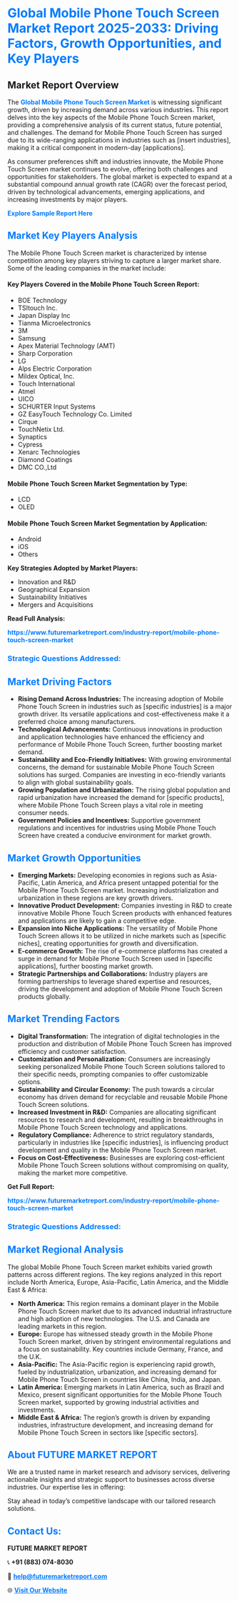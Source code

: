 <h1 style="color: #007BFF;">Global Mobile Phone Touch Screen Market Report 2025-2033: Driving Factors, Growth Opportunities, and Key Players</h1>

<section id="overview">
<h2>Market Report Overview</h2>
<p>The <a href="https://www.futuremarketreport.com/industry-report/mobile-phone-touch-screen-market" style="color: #007BFF; text-decoration: none;"><strong>Global Mobile Phone Touch Screen Market</strong></a> is witnessing significant growth, driven by increasing demand across various industries. This report delves into the key aspects of the Mobile Phone Touch Screen market, providing a comprehensive analysis of its current status, future potential, and challenges. The demand for Mobile Phone Touch Screen has surged due to its wide-ranging applications in industries such as [insert industries], making it a critical component in modern-day [applications].</p>
<p>As consumer preferences shift and industries innovate, the Mobile Phone Touch Screen market continues to evolve, offering both challenges and opportunities for stakeholders. The global market is expected to expand at a substantial compound annual growth rate (CAGR) over the forecast period, driven by technological advancements, emerging applications, and increasing investments by major players.</p>
</section>

<section id="overview">
<p><a href="https://www.futuremarketreport.com/request-sample/reportId=75074" style="color: #007BFF; text-decoration: none;"><strong>Explore Sample Report Here</strong></a></p>
</section>

<section id="key-players">
<h2 style="color: #007BFF;">Market Key Players Analysis</h2>
<p>The Mobile Phone Touch Screen market is characterized by intense competition among key players striving to capture a larger market share. Some of the leading companies in the market include:</p>
<h4>Key Players Covered in the Mobile Phone Touch Screen Report:</h4>
<ul><li>BOE Technology</li><li>TSItouch Inc.</li><li>Japan Display Inc</li><li>Tianma Microelectronics</li><li>3M</li><li>Samsung</li><li>Apex Material Technology (AMT)</li><li>Sharp Corporation</li><li>LG</li><li>Alps Electric Corporation</li><li>Mildex Optical, Inc.</li><li>Touch International</li><li>Atmel</li><li>UICO</li><li>SCHURTER Input Systems</li><li>GZ EasyTouch Technology Co. Limited</li><li>Cirque</li><li>TouchNetix Ltd.</li><li>Synaptics</li><li>Cypress</li><li>Xenarc Technologies</li><li>Diamond Coatings</li><li>DMC CO.,Ltd</li></ul>
<h4>Mobile Phone Touch Screen Market Segmentation by Type:</h4>
<ul><li>LCD</li><li>OLED</li></ul>

<h4>Mobile Phone Touch Screen Market Segmentation by Application:</h4>
<ul><li>Android</li><li>iOS</li><li>Others</li></ul>
<p><strong>Key Strategies Adopted by Market Players:</strong></p>
<ul>
<li>Innovation and R&D</li>
<li>Geographical Expansion</li>
<li>Sustainability Initiatives</li>
<li>Mergers and Acquisitions</li>
</ul>
</section>

<section>
<p><strong>Read Full Analysis: </strong></p><a href="https://www.futuremarketreport.com/industry-report/mobile-phone-touch-screen-market" style="color: #007BFF; text-decoration: none;"><strong>https://www.futuremarketreport.com/industry-report/mobile-phone-touch-screen-market</strong></a>
<h3 style="color: #007BFF;">Strategic Questions Addressed:</h3>
</section>

<section id="driving-factors">
<h2 style="color: #007BFF;">Market Driving Factors</h2>
<ul>
<li><strong>Rising Demand Across Industries:</strong> The increasing adoption of Mobile Phone Touch Screen in industries such as [specific industries] is a major growth driver. Its versatile applications and cost-effectiveness make it a preferred choice among manufacturers.</li>
<li><strong>Technological Advancements:</strong> Continuous innovations in production and application technologies have enhanced the efficiency and performance of Mobile Phone Touch Screen, further boosting market demand.</li>
<li><strong>Sustainability and Eco-Friendly Initiatives:</strong> With growing environmental concerns, the demand for sustainable Mobile Phone Touch Screen solutions has surged. Companies are investing in eco-friendly variants to align with global sustainability goals.</li>
<li><strong>Growing Population and Urbanization:</strong> The rising global population and rapid urbanization have increased the demand for [specific products], where Mobile Phone Touch Screen plays a vital role in meeting consumer needs.</li>
<li><strong>Government Policies and Incentives:</strong> Supportive government regulations and incentives for industries using Mobile Phone Touch Screen have created a conducive environment for market growth.</li>
</ul>
</section>

<section id="growth-opportunities">
<h2 style="color: #007BFF;">Market Growth Opportunities</h2>
<ul>
<li><strong>Emerging Markets:</strong> Developing economies in regions such as Asia-Pacific, Latin America, and Africa present untapped potential for the Mobile Phone Touch Screen market. Increasing industrialization and urbanization in these regions are key growth drivers.</li>
<li><strong>Innovative Product Development:</strong> Companies investing in R&D to create innovative Mobile Phone Touch Screen products with enhanced features and applications are likely to gain a competitive edge.</li>
<li><strong>Expansion into Niche Applications:</strong> The versatility of Mobile Phone Touch Screen allows it to be utilized in niche markets such as [specific niches], creating opportunities for growth and diversification.</li>
<li><strong>E-commerce Growth:</strong> The rise of e-commerce platforms has created a surge in demand for Mobile Phone Touch Screen used in [specific applications], further boosting market growth.</li>
<li><strong>Strategic Partnerships and Collaborations:</strong> Industry players are forming partnerships to leverage shared expertise and resources, driving the development and adoption of Mobile Phone Touch Screen products globally.</li>
</ul>
</section>

<section id="trending-factors">
<h2 style="color: #007BFF;">Market Trending Factors</h2>
<ul>
<li><strong>Digital Transformation:</strong> The integration of digital technologies in the production and distribution of Mobile Phone Touch Screen has improved efficiency and customer satisfaction.</li>
<li><strong>Customization and Personalization:</strong> Consumers are increasingly seeking personalized Mobile Phone Touch Screen solutions tailored to their specific needs, prompting companies to offer customizable options.</li>
<li><strong>Sustainability and Circular Economy:</strong> The push towards a circular economy has driven demand for recyclable and reusable Mobile Phone Touch Screen solutions.</li>
<li><strong>Increased Investment in R&D:</strong> Companies are allocating significant resources to research and development, resulting in breakthroughs in Mobile Phone Touch Screen technology and applications.</li>
<li><strong>Regulatory Compliance:</strong> Adherence to strict regulatory standards, particularly in industries like [specific industries], is influencing product development and quality in the Mobile Phone Touch Screen market.</li>
<li><strong>Focus on Cost-Effectiveness:</strong> Businesses are exploring cost-efficient Mobile Phone Touch Screen solutions without compromising on quality, making the market more competitive.</li>
</ul>
</section>

<section>
<p><strong>Get Full Report: </strong></p><a href="https://www.futuremarketreport.com/industry-report/mobile-phone-touch-screen-market" style="color: #007BFF; text-decoration: none;"><strong>https://www.futuremarketreport.com/industry-report/mobile-phone-touch-screen-market</strong></a>
<h3 style="color: #007BFF;">Strategic Questions Addressed:</h3>
</section>


<section id="regional-analysis">
<h2 style="color: #007BFF;">Market Regional Analysis</h2>
<p>The global Mobile Phone Touch Screen market exhibits varied growth patterns across different regions. The key regions analyzed in this report include North America, Europe, Asia-Pacific, Latin America, and the Middle East & Africa:</p>
<ul>
<li><strong>North America:</strong> This region remains a dominant player in the Mobile Phone Touch Screen market due to its advanced industrial infrastructure and high adoption of new technologies. The U.S. and Canada are leading markets in this region.</li>
<li><strong>Europe:</strong> Europe has witnessed steady growth in the Mobile Phone Touch Screen market, driven by stringent environmental regulations and a focus on sustainability. Key countries include Germany, France, and the U.K.</li>
<li><strong>Asia-Pacific:</strong> The Asia-Pacific region is experiencing rapid growth, fueled by industrialization, urbanization, and increasing demand for Mobile Phone Touch Screen in countries like China, India, and Japan.</li>
<li><strong>Latin America:</strong> Emerging markets in Latin America, such as Brazil and Mexico, present significant opportunities for the Mobile Phone Touch Screen market, supported by growing industrial activities and investments.</li>
<li><strong>Middle East & Africa:</strong> The region’s growth is driven by expanding industries, infrastructure development, and increasing demand for Mobile Phone Touch Screen in sectors like [specific sectors].</li>
</ul>
</section>

<footer>
<h2 style="color: #007BFF;">About FUTURE MARKET REPORT</h2>
<p>We are a trusted name in market research and advisory services, delivering actionable insights and strategic support to businesses across diverse industries. Our expertise lies in offering:</p>

<p>Stay ahead in today’s competitive landscape with our tailored research solutions.</p>

<h2 style="color: #007BFF;">Contact Us:</h2>
<p><strong>FUTURE MARKET REPORT</strong></p>
<p>📞 <strong>+91 (883) 074-8030</strong></p>
<p>📧 <strong><a href="mailto:help@futuremarketreport.com" style="color: #007BFF;">help@futuremarketreport.com</a></strong></p>
<p>🌐 <strong><a href="https://www.futuremarketreport.com/" style="color: #007BFF;">Visit Our Website</a></strong></p>
</footer>